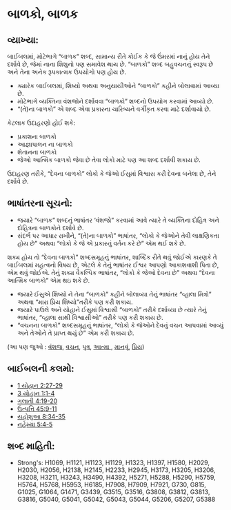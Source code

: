 # બાળકો, બાળક 

## વ્યાખ્યા: 

બાઈબલમાં, મોટેભાગે “બાળક” શબ્દ, સામાન્ય રીતે કોઈક કે જે ઉંમરમાં નાનું હોય તેને દર્શાવે છે, જેમાં નાના શિશુનો પણ સમાવેશ થાય છે.
“બાળકો” શબ્દ બહુવચનનું સ્વરૂપ છે અને તેના અનેક રૂપકાત્મક ઉપયોગો પણ હોય છે.

* ક્યારેક બાઈબલમાં, શિષ્યો અથવા અનુયાયીઓને “બાળકો” કહીને બોલાવામાં આવ્યા છે.
* મોટેભાગે વ્યક્તિના વંશજોને દર્શાવવા “બાળકો” શબ્દનો ઉપયોગ કરવામાં આવ્યો છે.
* “(તે)ના બાળકો” એ શબ્દ એવા પ્રકારના ચારિત્ર્યને વર્ગીકૃત કરવા માટે દર્શાવાયો છે.

કેટલાક ઉદાહરણો હોઈ શકે:

* પ્રકાશના બાળકો
* આજ્ઞાપાલન ના બાળકો
* શેતાનના બાળકો
* જેઓ આત્મિક બાળકો  જેવા છે તેવા લોકો માટે પણ આ શબ્દ દર્શાવી શકાય છે.

ઉદાહરણ તરીકે, “દેવના બાળકો” લોકો કે જેઓ ઈસુમાં વિશ્વાસ કરી દેવના બનેલા છે, તેને દર્શાવે છે.

## ભાષાંતરના સૂચનો: 

* જયારે “બાળક” શબ્દનું ભાષાંતર ‘વંશજો” કરવામાં આવે ત્યારે તે વ્યક્તિના દોહિત્ર અને દોહિત્રના બાળકોને દર્શાવે છે.
* સંદર્ભ પર આધાર રાખીને, “(તે)ના બાળકો” ભાષાંતર, “લોકો કે જેઓને તેવી લાક્ષણિકતા હોય છે” અથવા “લોકો કે જે એ પ્રકારનું વર્તન કરે છે” એમ થઈ શકે છે.

શક્ય હોય તો “દેવના બાળકો” શબ્દસમૂહનું ભાષાંતર, શાબ્દિક રીતે થવું જોઈએ કારણકે તે બાઈબલમાં મહત્વનો વિષય છે, એટલે કે તેનું ભાષાંતર ઈશ્વર આપણો આકાશવાશી પિતા છે, એમ થવું જોઈએ.
તેનું શક્ય વૈકલ્પિક ભાષાંતર, “લોકો કે જેઓ દેવના છે” અથવા “દેવના આત્મિક બાળકો” એમ થઇ શકે છે.

* જયારે ઈસુએ શિષ્યો ને તેના “બાળકો” કહીને બોલાવ્યા તેનું ભાષાંતર “વ્હાલા મિત્રો” અથવા “મારા પ્રિય શિષ્યો”તરીકે પણ કરી શકાય.
* જયારે પાઉલે અને યોહાને ઈસુમાં વિશ્વાસી “બાળકો” તરીકે દર્શાવ્યા છે ત્યારે તેનું ભાષાંતર, “વ્હાલા સાથી વિશ્વાસીઓ” તરીકે પણ કરી શકાય છે.
* “વચનના બાળકો” શબ્દસમૂહનું ભાષાંતર, “લોકો કે જેઓને દેવનું વચન આપવામાં આવ્યું અને તેઓને તે પ્રાપ્ત થયું છે” એમ કરી શકાય છે.

(આ પણ જુઓ : [વંશજ](../other/descendant.md), [વચન](../kt/promise.md), [પુત્ર](../kt/son.md), [આત્મા ](../kt/spirit.md), [માનવું](../kt/believe.md), [પ્રિય](../kt/beloved.md))

## બાઈબલની કલમો: 

* [1 યોહાન 2:27-29](rc://gu/tn/help/1jn/02/27)
* [3 યોહાન 1:1-4](rc://gu/tn/help/3jn/01/01)
* [ગલાતી 4:19-20](rc://gu/tn/help/gal/04/19)
* [ઉત્પત્તિ 45:9-11](rc://gu/tn/help/gen/45/09)
* [યહોશુઆ 8:34-35](rc://gu/tn/help/jos/08/34)
* [નહેમ્યા 5:4-5](rc://gu/tn/help/neh/05/04)

## શબ્દ માહિતી: 

* Strong's: H1069, H1121, H1123, H1129, H1323, H1397, H1580, H2029, H2030, H2056, H2138, H2145, H2233, H2945, H3173, H3205, H3206, H3208, H3211, H3243, H3490, H4392, H5271, H5288, H5290, H5759, H5764, H5768, H5953, H6185, H7908, H7909, H7921, G730, G815, G1025, G1064, G1471, G3439, G3515, G3516, G3808, G3812, G3813, G3816, G5040, G5041, G5042, G5043, G5044, G5206, G5207, G5388

